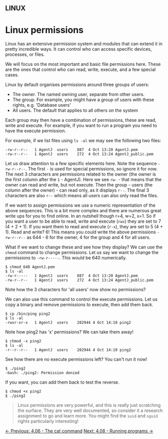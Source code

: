 ## LINUX

# Linux permissions

Linux has an
 extensive permission system and modules that can extend it in pretty
incredible ways. It can control who can access specific devices,
processes, or files.

We will focus on the most important and basic file permissions here.
These are the ones that control who can read, write, execute, and a few
special cases.

Linux by default organises permissions around three groups of users:

* The owner. The named owning user, separate from other users.
* The group. For example, you might have a group of users with these rights, e.g. 'Database users'
* All users. The default that applies to all others on the system

Each group may then have a combination of permissions, these are
read, write and execute. For example, if you want to run a program you
need to have the execute permission.

For example, if we list files using `ls -al` we may see the following two files:

```console
-rw-r--r--   1 AgentJ  users    887  4 Oct 13:20 AgentJ.pem
-rw-r--r--   1 AgentJ  users    272  4 Oct 13:24 AgentJ_public.pem
```

Let us draw attention to a few specific elements here. Note the sequence `-rw-r--r--`. The first `-`
 is used for special permissions, so ignore it for now. The next 3
characters are permissions related to the owner (the owner is the first
column after the `1` - AgentJ). Here we see `rw-` -
 that means that the owner can read and write, but not execute. Then the
 group - users (the column after the owner) - can read only, as it
displays `r--`. The final 3 characters are also `r--` which means all users can also only read the files.

If we want to assign permissions we use a numeric representation of
the above sequences. This is a bit more complex and there are numerous
great write ups for you to find online. In an nutshell though r=4, w=2,
x=1. So if you want a user to be able to read, write and execute (`rwx`) they are set to 7 (4 + 2 + 1). If you want them to read and execute (`r-x`), they are set to 5 (4 + 1). Read and write? 6! This means you could write the above permissions `-rw-r--r--` as 644 - 6 for the owner, 4 for the group and 4 for all users.

What if we want to change these and see how they display? We can use the `chmod` command to change permissions. Let us say we want to change the permissions to `-rw-r-----`. This would be 640 numerically.

```console
$ chmod 640 AgentJ.pem
$ ls -al
-rw-r-----   1 AgentJ  users    887  4 Oct 13:20 AgentJ.pem
-rw-r--r--   1 AgentJ  users    272  4 Oct 13:24 AgentJ_public.pem
```

Note how the 3 characters for 'all users' now show no permissions?

We can also use this command to control the execute permissions. Let
us copy a binary and remove permissions to execute, then add them back.

```console
$ cp /bin/ping ping2
$ ls -al
-rwxr-xr-x   1 AgentJ  users    202944 4 Oct 14:10 ping2
```

Note how ping2 has 'x' permissions? We can take them away!

```console
$ chmod -x ping2
$ ls -al
-r--r--r--   1 AgentJ  users    202944 4 Oct 14:10 ping2
```

See how there are no execute permissions left? You can't run it now!

```console
$ ./ping2
-bash: ./ping2: Permission denied
```

If you want, you can add them back to test the reverse.

```console
$ chmod +x ping2
$ ./ping2
```

> Linux permissions are very powerful, and this is really just
> scratching the surface. They are very well documented, so consider it a
> research assignment to go and learn more. You might find the `suid` and `sguid` rights particularly interesting!

[← Previous: 4.06 - The cat command](https://play.cyberstart.com/field-manual/8fbaa28a-d7eb-11eb-a2b6-0242ac140009)
[Next: 4.08 - Running programs →](https://play.cyberstart.com/field-manual/8fbdb7fe-d7eb-11eb-8381-0242ac140009)
